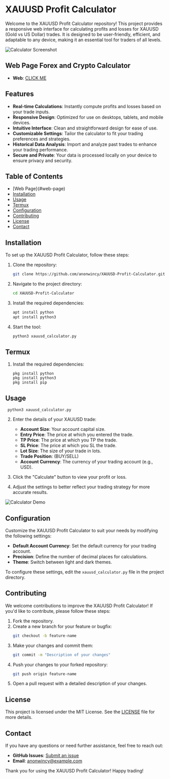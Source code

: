 # XAUUSD Profit Calculator
Welcome to the XAUUSD Profit Calculator repository! This project provides a responsive web interface for calculating profits and losses for XAUUSD (Gold vs US Dollar) trades. It is designed to be user-friendly, efficient, and adaptable to any device, making it an essential tool for traders of all levels.

![Calculator Screenshot](https://scontent.fdac19-1.fna.fbcdn.net/v/t39.30808-6/480640846_122096625536781648_6446957248308179528_n.jpg?_nc_cat=109&ccb=1-7&_nc_sid=127cfc&_nc_ohc=3AvcFgPQMFoQ7kNvgGEaY3c&_nc_zt=23&_nc_ht=scontent.fdac19-1.fna&_nc_gid=AF2LfD7-eWNcM6kIm9BaQQS&oh=00_AYAwFVkgZYrwCv8FA6R-Ca35fDv_FJE_9DgIHDJPtaF5JA&oe=67BBBFE4)


## Web Page Forex and Crypto Calculator



- **Web**: [CLICK ME](https://wincycalculator.netlify.app/)


## Features

- **Real-time Calculations**: Instantly compute profits and losses based on your trade inputs.
- **Responsive Design**: Optimized for use on desktops, tablets, and mobile devices.
- **Intuitive Interface**: Clean and straightforward design for ease of use.
- **Customizable Settings**: Tailor the calculator to fit your trading preferences and strategies.
- **Historical Data Analysis**: Import and analyze past trades to enhance your trading performance.
- **Secure and Private**: Your data is processed locally on your device to ensure privacy and security.

## Table of Contents

- [Web Page}(#web-page)
- [Installation](#installation)
- [Usage](#usage)
- [Termux](#termux)
- [Configuration](#configuration)
- [Contributing](#contributing)
- [License](#license)
- [Contact](#contact)

## Installation

To set up the XAUUSD Profit Calculator, follow these steps:

1. Clone the repository:
    ```bash
    git clone https://github.com/anonwincy/XAUUSD-Profit-Calculator.git
    ```

2. Navigate to the project directory:
    ```bash
    cd XAUUSD-Profit-Calculator
    ```

3. Install the required dependencies:
    ```bash
    apt install python
    apt install python3
    ```

4. Start the tool:
    ```bash
    python3 xauusd_calculator.py
    ```

## Termux

1. Install the required dependencies:
    ```
    pkg install python
    pkg install python3
    pkg install pip
    ```
## Usage

   ``` 
    python3 xauusd_calculator.py

   ```

2. Enter the details of your XAUUSD trade:
    - **Account Size**: Your account capital size.
    - **Entry Price**: The price at which you entered the trade.
    - **TP Price**: The price at which you TP the trade.
    - **SL Price**: The price at which you SL the trade.
    - **Lot Size**: The size of your trade in lots.
    - **Trade Position**: (BUY/SELL)
    - **Account Currency**: The currency of your trading account (e.g., USD).

3. Click the "Calculate" button to view your profit or loss.

4. Adjust the settings to better reflect your trading strategy for more accurate results.

![Calculator Demo](https://scontent.fdac19-1.fna.fbcdn.net/v/t39.30808-6/480614043_122096624504781648_2609268429331855979_n.jpg?_nc_cat=103&ccb=1-7&_nc_sid=127cfc&_nc_ohc=eQvhy8Ge0CQQ7kNvgEU8Ttb&_nc_zt=23&_nc_ht=scontent.fdac19-1.fna&_nc_gid=AZAICLJqJB6HPYuyBthJtvl&oh=00_AYAHiahp2Z_fi8ZOio2JIr4leaK9i4F-ZZvi1sEA0WktnQ&oe=67BBB350)

## Configuration

Customize the XAUUSD Profit Calculator to suit your needs by modifying the following settings:

- **Default Account Currency**: Set the default currency for your trading account.
- **Precision**: Define the number of decimal places for calculations.
- **Theme**: Switch between light and dark themes.

To configure these settings, edit the `xauusd_calculator.py` file in the project directory.

## Contributing

We welcome contributions to improve the XAUUSD Profit Calculator! If you'd like to contribute, please follow these steps:

1. Fork the repository.
2. Create a new branch for your feature or bugfix:
    ```bash
    git checkout -b feature-name
    ```
3. Make your changes and commit them:
    ```bash
    git commit -m "Description of your changes"
    ```
4. Push your changes to your forked repository:
    ```bash
    git push origin feature-name
    ```
5. Open a pull request with a detailed description of your changes.

## License

This project is licensed under the MIT License. See the [LICENSE](LICENSE) file for more details.

## Contact

If you have any questions or need further assistance, feel free to reach out:

- **GitHub Issues**: [Submit an issue](https://github.com/anonwincy/XAUUSD-Profit-Calculator/issues)
- **Email**: [anonwincy@example.com](mailto:anoncod3r#hotmail.com)

Thank you for using the XAUUSD Profit Calculator! Happy trading!
